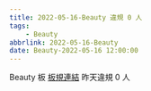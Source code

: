 ```yaml
---
title: 2022-05-16-Beauty 違規 0 人
tags:
    - Beauty
abbrlink: 2022-05-16-Beauty
date: Beauty-2022-05-16 12:00:00
---
```

Beauty 板 [板規連結](https://www.ptt.cc/bbs/Beauty/M.1630069980.A.84B.html)
昨天違規 0 人
